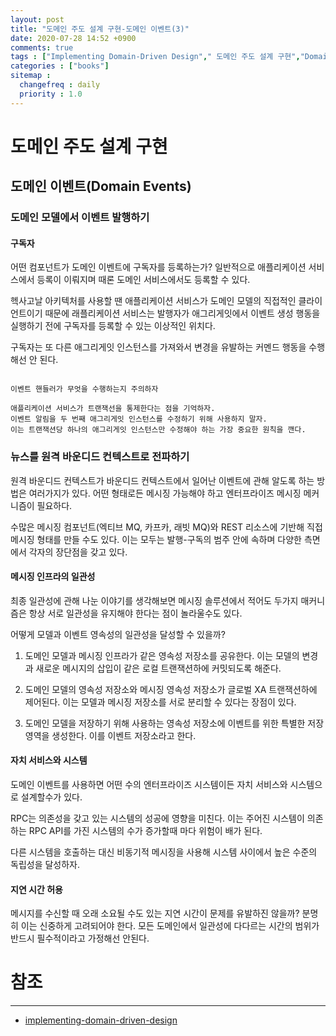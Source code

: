 ```yaml
---
layout: post
title: "도메인 주도 설계 구현-도메인 이벤트(3)"
date: 2020-07-28 14:52 +0900
comments: true
tags : ["Implementing Domain-Driven Design"," 도메인 주도 설계 구현","Domain Events","도메인 이벤트"]
categories : ["books"]
sitemap :
  changefreq : daily
  priority : 1.0
---
```


# 도메인 주도 설계 구현

## 도메인 이벤트(Domain Events)

### 도메인 모델에서 이벤트 발행하기

#### 구독자

어떤 컴포넌트가 도메인 이벤트에 구독자를 등록하는가? 일반적으로 애플리케이션 서비스에서 등록이 
이뤄지며 때론 도메인 서비스에서도 등록할 수 있다.

헥사고날 아키텍처를 사용할 땐 애플리케이션 서비스가 도메인 모델의 직접적인 클라이언트이기 때문에
래플리케이션 서비스는 발행자가 애그리게잇에서 이벤트 생성 행동을 실행하기 전에 구독자를 등록할 수 있는 이상적인 위치다.

구독자는 또 다른 애그리게잇 인스턴스를 가져와서 변경을 유발하는 커멘드 행동을 수행해선 안 된다.

```

이벤트 핸들러가 무엇을 수행하는지 주의하자

애플리케이션 서비스가 트랜잭선을 통제한다는 점을 기억하자. 
이벤트 알림을 두 번째 애그리게잇 인스턴스를 수정하기 위해 사용하지 말자.
이는 트랜잭션당 하나의 애그리게잇 인스턴스만 수정해야 하는 가장 중요한 원칙을 깬다.

```

### 뉴스를 원격 바운디드 컨텍스트로 전파하기

원격 바운디드 컨텍스트가 바운디드 컨텍스트에서 일어난 이벤트에 관해 알도록 하는 방법은 여러가지가 있다.
어떤 형태로든 메시징 가능해야 하고 엔터프라이즈 메시징 메커니즘이 필요하다.

수많은 메시징 컴포넌트(엑티브 MQ, 카프카, 래빗 MQ)와 REST 리소스에 기반해 직접 메시징 형태를 만들 수도 있다. 
이는 모두는 발행-구독의 범주 안에 속하며 다양한 측면에서 각자의 장단점을 갖고 있다.

#### 메시징 인프라의 일관성

최종 일관성에 관해 나눈 이야기를 생각해보면 메시징 솔루션에서 적어도 두가지 매커니즘은 항상 
서로 일관성을 유지해야 한다는 점이 놀라울수도 있다.

어떻게 모델과 이벤트 영속성의 일관성을 달성할 수 있을까?

1. 도메인 모델과 메시징 인프라가 같은 영속성 저장소를 공유한다. 
이는 모델의 변경과 새로운 메시지의 삽입이 같은 로컬 트랜잭션하에 커밋되도록 해준다.

2. 도메인 모델의 영속성 저장소와 메시징 영속성 저장소가 글로벌 XA 트랜잭션하에 제어된다. 
이는 모델과 메시징 저장소를 서로 분리할 수 있다는 장점이 있다.

3. 도메인 모델을 저장하기 위해 사용하는 영속성 저장소에 이벤트를 위한 특별한 저장 영역을 생성한다.
이를 이벤트 저장소라고 한다.

#### 자치 서비스와 시스템

도메인 이벤트를 사용하면 어떤 수의 엔터프라이즈 시스템이든 자치 서비스와 시스템으로 설계할수가 있다.

RPC는 의존성을 갖고 있는 시스템의 성공에 영향을 미친다. 
이는 주어진 시스템이 의존하는 RPC API를 가진 시스템의 수가 증가할때 마다 위험이 배가 된다.

다른 시스템을 호출하는 대신 비동기적 메시징을 사용해 시스템 사이에서 높은 수준의 독립성을 달성하자.

#### 지연 시간 허용

메시지를 수신할 때 오래 소요될 수도 있는 지연 시간이 문제를 유발하진 않을까? 분명히 이는 신중하게 고려되어야 한다.
모든 도메인에서 일관성에 다다르는 시간의 범위가 반드시 필수적이라고 가정해선 안된다.


# 참조
-----
* [implementing-domain-driven-design](https://www.oreilly.com/library/view/implementing-domain-driven-design/9780133039900/)

